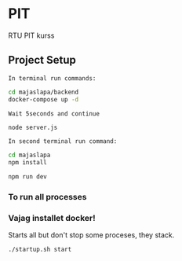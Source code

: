 # PIT
RTU PIT kurss
## Project Setup
`In terminal run commands:`

```sh
cd majaslapa/backend
docker-compose up -d
```

`Wait 5seconds and continue `

```sh
node server.js
```
`In second terminal run command:`

```sh
cd majaslapa
npm install
```

```sh
npm run dev
```

### To run all processes
### Vajag installet docker!
Starts all but don't stop some proceses, they stack.
```sh
./startup.sh start
```
